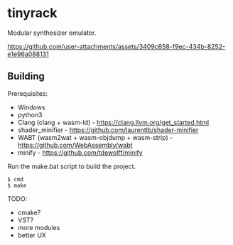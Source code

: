 # tinyrack

Modular synthesizer emulator.

https://github.com/user-attachments/assets/3409c658-f9ec-434b-8252-e1e96a088131

## Building

Prerequisites:
* Windows
* python3
* Clang (clang + wasm-ld) - https://clang.llvm.org/get_started.html
* shader_minifier - https://github.com/laurentlb/shader-minifier
* WABT (wasm2wat + wasm-objdump + wasm-strip) - https://github.com/WebAssembly/wabt
* minify - https://github.com/tdewolff/minify

Run the make.bat script to build the project. 
```
$ cmd
$ make
```

TODO:
* cmake?
* VST?
* more modules
* better UX
